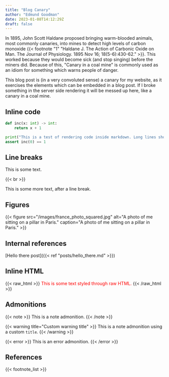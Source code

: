 ```yaml
---
title: "Blog Canary"
author: "Edmund Goodman"
date: 2023-01-08T14:12:29Z
draft: false
---
```


In 1895, John Scott Haldane proposed bringing warm-blooded animals, most
commonly canaries, into mines to detect high levels of carbon monoxide
{{< footnote "1" "Haldane J. The Action of Carbonic Oxide on Man. The Journal of Physiology. 1895 Nov 16; 18(5-6):430-62." >}}.
This worked because they would become sick (and stop singing) before the miners did.
Because of this, "Canary in a coal mine" is commonly used as an idiom for
something which warns people of danger.

This blog post is (in a very convoluted sense) a canary for my website, as it
exercises the elements which can be embedded in a blog post. If I broke
something in the server side rendering it will be messed up here, like a canary
in a coal mine.

<!--more-->

## Inline code

```python
def inc(x: int) -> int:
    return x + 1

print("This is a test of rendering code inside markdown. Long lines should wrap around!")
assert inc(0) == 1

```

## Line breaks

This is some text.

{{< br >}}

This is some more text, after a line break.

## Figures

{{< figure
    src="/images/france_photo_squared.jpg"
    alt="A photo of me sitting on a pillar in Paris."
    caption="A photo of me sitting on a pillar in Paris." >}}

## Internal references

[Hello there post]({{< ref "posts/hello_there.md" >}})

## Inline HTML

{{< raw_html >}}
<span style="color: red;">This is some text styled through raw HTML.</span>
{{< /raw_html >}}

## Admonitions

{{< note >}}
This is a note admonition.
{{< /note >}}

{{< warning title="Custom warning title" >}}
This is a note admonition using a custom `title`.
{{< /warning >}}

{{< error >}}
This is an error admonition.
{{< /error >}}

## References

{{< footnote_list >}}
